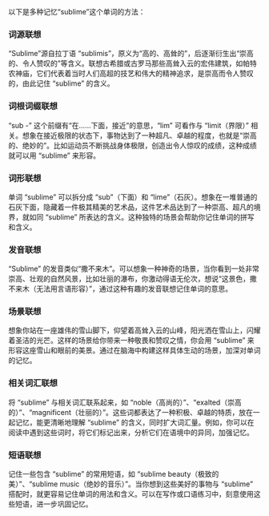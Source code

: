 以下是多种记忆“sublime”这个单词的方法：

### 词源联想
“Sublime”源自拉丁语 “sublimis”，原义为“高的、高耸的”，后逐渐衍生出“崇高的、令人赞叹的”等含义。联想古希腊或古罗马那些高耸入云的宏伟建筑，如帕特农神庙，它们代表着当时人们高超的技艺和伟大的精神追求，是崇高而令人赞叹的，由此记住 “sublime” 的含义。

### 词根词缀联想
“sub -” 这个前缀有“在……下面，接近”的意思，“lim” 可看作与 “limit（界限）” 相关。想象在接近极限的状态下，事物达到了一种超凡、卓越的程度，也就是“崇高的、绝妙的”。比如运动员不断挑战身体极限，创造出令人惊叹的成绩，这种成绩就可以用 “sublime” 来形容。

### 词形联想
单词 “sublime” 可以拆分成 “sub”（下面）和 “lime”（石灰）。想象在一堆普通的石灰下面，隐藏着一件极其精美的艺术品，这件艺术品达到了一种崇高、超凡的境界，就如同 “sublime” 所表达的含义。这种独特的场景会帮助你记住单词的拼写和含义。

### 发音联想
“Sublime” 的发音类似“撒不来木”。可以想象一种神奇的场景，当你看到一处非常崇高、壮观的自然风景，比如壮丽的瀑布，你激动得语无伦次，想说“这景色，撒不来木（无法用言语形容）”，通过这种有趣的发音联想记住单词的意思。

### 场景联想
想象你站在一座雄伟的雪山脚下，仰望着高耸入云的山峰，阳光洒在雪山上，闪耀着圣洁的光芒。这样的场景给你带来一种敬畏和赞叹之情，你会用 “sublime” 来形容这座雪山和眼前的美景。通过在脑海中构建这样具体生动的场景，加深对单词的记忆。

### 相关词汇联想
将 “sublime” 与相关词汇联系起来，如 “noble（高尚的）”、“exalted（崇高的）”、“magnificent（壮丽的）”。这些词都表达了一种积极、卓越的特质，放在一起记忆，能更清晰地理解 “sublime” 的含义，同时扩大词汇量。例如，你可以在阅读中遇到这些词时，将它们标记出来，分析它们在语境中的异同，加强记忆。

### 短语联想
记住一些包含 “sublime” 的常用短语，如 “sublime beauty（极致的美）”、“sublime music（绝妙的音乐）”。当你想到这些美好的事物与 “sublime” 搭配时，就更容易记住单词的用法和含义。可以在写作或口语练习中，刻意使用这些短语，进一步巩固记忆。 